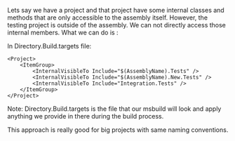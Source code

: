 
Lets say we have a project and that project have some internal classes and methods that are only accessible to the assembly itself. However, the testing project is outside of the assembly. We can not directly access those internal members. What we can do is :

In Directory.Build.targets file:
~~~ 
<Project>
	<ItemGroup>
		<InternalVisibleTo Include="$(AssemblyName).Tests" />
		<InternalVisibleTo Include="$(AssemblyName).New.Tests" />
		<InternalVisibleTo Include="Integration.Tests" />
	</ItemGroup>
</Project>
~~~

Note: Directory.Build.targets is the file that our msbuild will look and apply anything we provide in there during the build process.

This approach is really good for big projects with same naming conventions.


